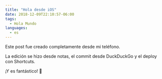 ```yaml
---
title: "Hola desde iOS"
date: 2018-12-09T22:10:57-06:00
tags:
  - Hola Mundo
languages:
  - es
---
```


Este post fue creado completamente desde mi teléfono.

La edición se hizo desde notas, el commit desde DuckDuckGo y el deploy con Shortcuts.

¡Y es fantástico!
🍻